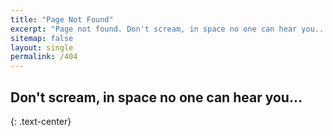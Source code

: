 ```yaml
---
title: "Page Not Found"
excerpt: "Page not found. Don't scream, in space no one can hear you..."
sitemap: false
layout: single
permalink: /404
---
```


## Don't scream, in space no one can hear you...
{: .text-center}
